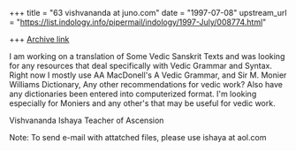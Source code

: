 +++
title = "63 vishvananda at juno.com"
date = "1997-07-08"
upstream_url = "https://list.indology.info/pipermail/indology/1997-July/008774.html"

+++
[Archive link](https://list.indology.info/pipermail/indology/1997-July/008774.html)

I am working on a translation of Some Vedic Sanskrit Texts and was
looking for any resources that deal specifically with Vedic Grammar and
Syntax.  Right now I mostly use AA MacDonell's A Vedic Grammar, and Sir
M. Monier Williams Dictionary,  Any other recommendations for vedic work?
 Also have any dictionaries been entered into computerized format.  I'm
looking especially for Moniers and any other's that may be useful for
vedic work.


Vishvananda Ishaya
Teacher of Ascension

Note:  To send e-mail with attatched files, please use ishaya at aol.com




